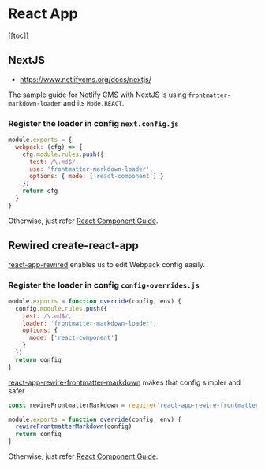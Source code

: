 # React App

[[toc]]

## NextJS

- https://www.netlifycms.org/docs/nextjs/

The sample guide for Netlify CMS with NextJS is using `frontmatter-markdown-loader` and its `Mode.REACT`.

### Register the loader in config `next.config.js`

```js
module.exports = {
  webpack: (cfg) => {
    cfg.module.rules.push({
      test: /\.md$/,
      use: 'frontmatter-markdown-loader',
      options: { mode: ['react-component'] }
    })
    return cfg
  }
}
```

Otherwise, just refer [React Component Guide](/react).

## Rewired create-react-app

[react-app-rewired](https://github.com/timarney/react-app-rewired) enables us to edit Webpack config easily.

### Register the loader in config `config-overrides.js`

```js
module.exports = function override(config, env) {
  config.module.rules.push({
    test: /\.md$/,
    loader: 'frontmatter-markdown-loader',
    options: {
      mode: ['react-component']
    }
  })
  return config
}
```

[react-app-rewire-frontmatter-markdown](https://www.npmjs.com/package/react-app-rewire-frontmatter-markdown) makes that config simpler and safer.

```js
const rewireFrontmatterMarkdown = require('react-app-rewire-frontmatter-markdown')

module.exports = function override(config, env) {
  rewireFrontmatterMarkdown(config)
  return config
}
```

Otherwise, just refer [React Component Guide](/react).
